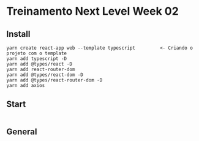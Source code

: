 # Treinamento Next Level Week 02

## Install
```
yarn create react-app web --template typescript         <- Criando o projeto com o template
yarn add typescript -D
yarn add @types/react -D
yarn add react-router-dom
yarn add @types/react-dom -D
yarn add @types/react-router-dom -D
yarn add axios
```

## Start
```

```

## General
```

```
